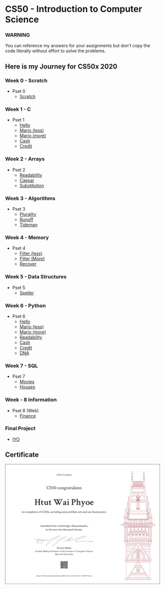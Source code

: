 # CS50 - Introduction to Computer Science

### WARNING

You can reference my answers for your assignments but don't copy the code literally without effort to solve the problems.

## Here is my Journey for CS50x 2020

### Week 0 - Scratch

- Pset 0
  - [Scratch](https://github.com/htutwaiphyoe/CS50/tree/master/Introduction%20to%20Computer%20Science/Week%200%20-%20Scratch "Scratch")

### Week 1 - C

- Pset 1
  - [Hello](https://github.com/htutwaiphyoe/CS50/blob/master/Introduction%20to%20Computer%20Science/Week%201%20-%20C/hello.c "Hello")
  - [Mario (less)](<https://github.com/htutwaiphyoe/CS50/blob/master/Introduction%20to%20Computer%20Science/Week%201%20-%20C/mario(Less).c> "Mario (less)")
  - [Mario (more)](<https://github.com/htutwaiphyoe/CS50/blob/master/Introduction%20to%20Computer%20Science/Week%201%20-%20C/mario(More).c> "Mario (more)")
  - [Cash](https://github.com/htutwaiphyoe/CS50/blob/master/Introduction%20to%20Computer%20Science/Week%201%20-%20C/cash.c "Cash")
  - [Credit](https://github.com/htutwaiphyoe/CS50/blob/master/Introduction%20to%20Computer%20Science/Week%201%20-%20C/credit.c "Credit")

### Week 2 - Arrays

- Pset 2
  - [Readability](https://github.com/htutwaiphyoe/CS50/blob/master/Introduction%20to%20Computer%20Science/Week%202%20-%20Array/readability.c "Readability")
  - [Caesar](https://github.com/htutwaiphyoe/CS50/blob/master/Introduction%20to%20Computer%20Science/Week%202%20-%20Array/caesar.c "Caesar")
  - [Substitution](https://github.com/htutwaiphyoe/CS50/blob/master/Introduction%20to%20Computer%20Science/Week%202%20-%20Array/substitution.c "Substitution")

### Week 3 - Algorithms

- Pset 3
  - [Plurality](https://github.com/htutwaiphyoe/CS50/blob/master/Introduction%20to%20Computer%20Science/Week%203%20-%20Algorithm/plurality.c "Plurality")
  - [Runoff](https://github.com/htutwaiphyoe/CS50/blob/master/Introduction%20to%20Computer%20Science/Week%203%20-%20Algorithm/runoff.c "Runoff")
  - [Tideman](https://github.com/htutwaiphyoe/CS50/blob/master/Introduction%20to%20Computer%20Science/Week%203%20-%20Algorithm/tideman.c "Tideman")

### Week 4 - Memory

- Pset 4
  - [Filter (less)](<https://github.com/htutwaiphyoe/CS50/blob/master/Introduction%20to%20Computer%20Science/Week%204%20-%20Memory/filter(less)/helpers.c> "Filter (less)")
  - [Filter (More)](<https://github.com/htutwaiphyoe/CS50/blob/master/Introduction%20to%20Computer%20Science/Week%204%20-%20Memory/filter(more)/helpers.c> "Filter (More)")
  - [Recover](https://github.com/htutwaiphyoe/CS50/blob/master/Introduction%20to%20Computer%20Science/Week%204%20-%20Memory/recover/recover.c "Recover")

### Week 5 - Data Structures

- Pset 5
  - [Speller](https://github.com/htutwaiphyoe/CS50/blob/master/Introduction%20to%20Computer%20Science/Week%205%20-%20Data%20Structure/speller/dictionary.c "Speller")

### Week 6 - Python

- Pset 6
  - [Hello](https://github.com/htutwaiphyoe/CS50/tree/master/Introduction%20to%20Computer%20Science/Week%206%20-%20Python/hello "Hello")
  - [Mario (less)](https://github.com/htutwaiphyoe/CS50/blob/master/Introduction%20to%20Computer%20Science/Week%206%20-%20Python/mario/less/mario.py "Mario (less)")
  - [Mario (more)](https://github.com/htutwaiphyoe/CS50/tree/master/Introduction%20to%20Computer%20Science/Week%206%20-%20Python/mario/more "Mario (more)")
  - [Readability](https://github.com/htutwaiphyoe/CS50/tree/master/Introduction%20to%20Computer%20Science/Week%206%20-%20Python/readability "Readability")
  - [Cash](https://github.com/htutwaiphyoe/CS50/tree/master/Introduction%20to%20Computer%20Science/Week%206%20-%20Python/cash "Cash")
  - [Credit](https://github.com/htutwaiphyoe/CS50/blob/master/Introduction%20to%20Computer%20Science/Week%206%20-%20Python/credit/credit.py "Credit")
  - [DNA](https://github.com/htutwaiphyoe/CS50/tree/master/Introduction%20to%20Computer%20Science/Week%206%20-%20Python/dna "DNA")

### Week 7 - SQL

- Pset 7
  - [Movies](https://github.com/htutwaiphyoe/CS50/tree/master/Introduction%20to%20Computer%20Science/Week%207%20-%20SQL/movies "Movies")
  - [Houses](https://github.com/htutwaiphyoe/CS50/tree/master/Introduction%20to%20Computer%20Science/Week%207%20-%20SQL/houses "Houses")

### Week - 8 Information

- Pset 8 (Web)
  - [Finance](https://github.com/htutwaiphyoe/CS50/tree/master/Introduction%20to%20Computer%20Science/Week%208%20-%20Information/finance "Finance")

### Final Project

- [IYO](https://github.com/htutwaiphyoe/IYO "IYO")

## Certificate

![Certificate](https://github.com/htutwaiphyoe/CS50/blob/master/Introduction%20to%20Computer%20Science/Certificate/Certificate.png)
